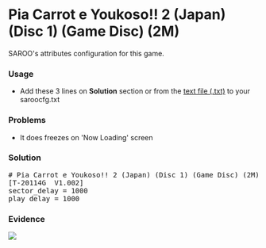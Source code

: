 # Pia Carrot e Youkoso!! 2 (Japan) (Disc 1) (Game Disc) (2M)

SAROO's attributes configuration for this game.

### Usage

- Add these 3 lines on **Solution** section or from the [text file (.txt)](./config.txt) to your saroocfg.txt

### Problems

- It does freezes on 'Now Loading' screen

### Solution

<pre># Pia Carrot e Youkoso!! 2 (Japan) (Disc 1) (Game Disc) (2M)
[T-20114G  V1.002]
sector_delay = 1000
play_delay = 1000</pre>

### Evidence

[![](https://img.youtube.com/vi/fYEm7gOIvNc/0.jpg)](https://youtu.be/fYEm7gOIvNc)
